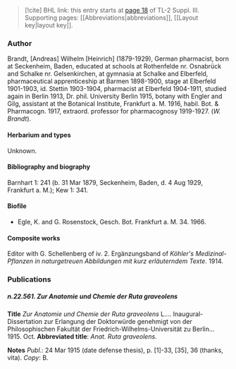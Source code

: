 > [!cite] BHL link: this entry starts at [page 18](https://www.biodiversitylibrary.org/item/103861#page/28/mode/1up) of TL-2 Suppl. III.
> Supporting pages: [[Abbreviations|abbreviations]], [[Layout key|layout key]].

### Author

Brandt, \[Andreas\] Wilhelm \[Heinrich\] (1879-1929), German pharmacist, born at Seckenheim, Baden, educated at schools at Rothenfelde nr. Osnabrück and Schalke nr. Gelsenkirchen, at gymnasia at Schalke and Elberfeld, pharmaceutical apprenticeship at Barmen 1898-1900, stage at Elberfeld 1901-1903, id. Stettin 1903-1904, pharmacist at Elberfeld 1904-1911, studied again in Berlin 1913, Dr. phil. University Berlin 1915, botany with Engler and Gilg, assistant at the Botanical Institute, Frankfurt a. M. 1916, habil. Bot. & Pharmacogn. 1917, extraord. professor for pharmacognosy 1919-1927. (*W. Brandt*).

#### Herbarium and types

Unknown.

#### Bibliography and biography

Barnhart 1: 241 (b. 31 Mar 1879, Seckenheim, Baden, d. 4 Aug 1929, Frankfurt a. M.); Kew 1: 341.

#### Biofile

- Egle, K. and G. Rosenstock, Gesch. Bot. Frankfurt a. M. 34. 1966.

#### Composite works

Editor with G. Schellenberg of iv. 2. Ergänzungsband of *Köhler's Medizinal-Pflanzen in naturgetreuen Abbildungen mit kurz erläuterndem Texte*. 1914.

### Publications

##### n.22.561. Zur Anatomie und Chemie der Ruta graveolens

**Title**
*Zur Anatomie und Chemie der Ruta graveolens* L.... Inaugural-Dissertation zur Erlangung der Doktorwürde genehmigt von der Philosophischen Fakultät der Friedrich-Wilhelms-Universität zu Berlin... 1915. Oct.
**Abbreviated title**: *Anat. Ruta graveolens*.

**Notes**
*Publ*.: 24 Mar 1915 (date defense thesis), p. \[1\]-33, \[35\], 36 (thanks, vita). *Copy*: B.

